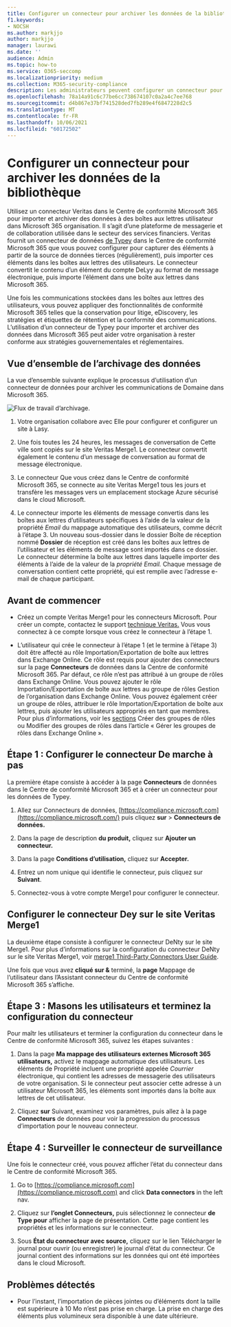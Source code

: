 ```yaml
---
title: Configurer un connecteur pour archiver les données de la bibliothèque dans Microsoft 365
f1.keywords:
- NOCSH
ms.author: markjjo
author: markjjo
manager: laurawi
ms.date: ''
audience: Admin
ms.topic: how-to
ms.service: O365-seccomp
ms.localizationpriority: medium
ms.collection: M365-security-compliance
description: Les administrateurs peuvent configurer un connecteur pour importer et archiver des données de Veritas Contrôley dans Microsoft 365. Ce connecteur vous permet d’archiver des données provenant de sources de données tierces Microsoft 365. Après avoir archivé ces données, vous pouvez utiliser des fonctionnalités de conformité telles que la conservation légale, la recherche de contenu et les stratégies de rétention pour gérer des données tierces.
ms.openlocfilehash: 78a14a91c6c77be6cc738674107c0a2a4c7ee768
ms.sourcegitcommit: d4b867e37bf741528ded7fb289e4f6847228d2c5
ms.translationtype: MT
ms.contentlocale: fr-FR
ms.lasthandoff: 10/06/2021
ms.locfileid: "60172502"
---
```

# <a name="set-up-a-connector-to-archive-symphony-data"></a>Configurer un connecteur pour archiver les données de la bibliothèque

Utilisez un connecteur Veritas dans le Centre de conformité Microsoft 365 pour importer et archiver des données à des boîtes aux lettres utilisateur dans Microsoft 365 organisation. Il s’agit d’une plateforme de messagerie et de collaboration utilisée dans le secteur des services financiers. Veritas fournit un connecteur de données [de Typey](https://globanet.com/symphony) dans le Centre de conformité Microsoft 365 que vous pouvez configurer pour capturer des éléments à partir de la source de données tierces (régulièrement), puis importer ces éléments dans les boîtes aux lettres des utilisateurs. Le connecteur convertit le contenu d’un élément du compte DeLyy au format de message électronique, puis importe l’élément dans une boîte aux lettres dans Microsoft 365.

Une fois les communications stockées dans les boîtes aux lettres des utilisateurs, vous pouvez appliquer des fonctionnalités de conformité Microsoft 365 telles que la conservation pour litige, eDiscovery, les stratégies et étiquettes de rétention et la conformité des communications. L’utilisation d’un connecteur de Typey pour importer et archiver des données dans Microsoft 365 peut aider votre organisation à rester conforme aux stratégies gouvernementales et réglementaires.

## <a name="overview-of-archiving-symphony-data"></a>Vue d’ensemble de l’archivage des données

La vue d’ensemble suivante explique le processus d’utilisation d’un connecteur de données pour archiver les communications de Domaine dans Microsoft 365.

![Flux de travail d’archivage.](../media/SymphonyConnectorWorkflow.png)

1. Votre organisation collabore avec Elle pour configurer et configurer un site à Lasy.

2. Une fois toutes les 24 heures, les messages de conversation de Cette ville sont copiés sur le site Veritas Merge1. Le connecteur convertit également le contenu d’un message de conversation au format de message électronique.

3. Le connecteur Que vous créez dans le Centre de conformité Microsoft 365, se connecte au site Veritas Merge1 tous les jours et transfère les messages vers un emplacement stockage Azure sécurisé dans le cloud Microsoft.

4. Le connecteur importe les éléments de message convertis dans les boîtes aux lettres d’utilisateurs spécifiques à l’aide de la valeur de la propriété *Email* du mappage automatique des utilisateurs, comme décrit à l’étape 3. Un nouveau sous-dossier dans le dossier Boîte de réception nommé **Dossier** de réception est créé dans les boîtes aux lettres de l’utilisateur et les éléments de message sont importés dans ce dossier. Le connecteur détermine la boîte aux lettres dans laquelle importer des éléments à l’aide de la valeur de la *propriété Email.* Chaque message de conversation contient cette propriété, qui est remplie avec l’adresse e-mail de chaque participant.

## <a name="before-you-begin"></a>Avant de commencer

- Créez un compte Veritas Merge1 pour les connecteurs Microsoft. Pour créer un compte, contactez le support [technique Veritas.](https://globanet.com/ms-connectors-contact) Vous vous connectez à ce compte lorsque vous créez le connecteur à l’étape 1.

- L’utilisateur qui crée le connecteur à l’étape 1 (et le termine à l’étape 3) doit être affecté au rôle Importation/Exportation de boîte aux lettres dans Exchange Online. Ce rôle est requis pour ajouter des connecteurs sur la page **Connecteurs** de données dans la Centre de conformité Microsoft 365. Par défaut, ce rôle n’est pas attribué à un groupe de rôles dans Exchange Online. Vous pouvez ajouter le rôle Importation/Exportation de boîte aux lettres au groupe de rôles Gestion de l’organisation dans Exchange Online. Vous pouvez également créer un groupe de rôles, attribuer le rôle Importation/Exportation de boîte aux lettres, puis ajouter les utilisateurs appropriés en tant que membres. Pour plus d’informations, voir les [sections](/Exchange/permissions-exo/role-groups#modify-role-groups) Créer des groupes de rôles ou Modifier des groupes de rôles dans l’article « Gérer les groupes de rôles dans Exchange Online ». [](/Exchange/permissions-exo/role-groups#create-role-groups)

## <a name="step-1-set-up-the-symphony-connector"></a>Étape 1 : Configurer le connecteur De marche à pas

La première étape consiste à accéder à la page **Connecteurs** de données dans le Centre de conformité Microsoft 365 et à créer un connecteur pour les données de Typey.

1. Allez sur Connecteurs de données, [https://compliance.microsoft.com](https://compliance.microsoft.com/) puis cliquez **sur**  >  **Connecteurs de données.**

2. Dans la page de description **du produit,** cliquez sur **Ajouter un connecteur.**

3. Dans la page **Conditions d’utilisation,** cliquez sur **Accepter.**

4. Entrez un nom unique qui identifie le connecteur, puis cliquez sur **Suivant**.

5. Connectez-vous à votre compte Merge1 pour configurer le connecteur.

## <a name="configure-the-symphony-connector-on-the-veritas-merge1-site"></a>Configurer le connecteur Dey sur le site Veritas Merge1

La deuxième étape consiste à configurer le connecteur DeNty sur le site Merge1. Pour plus d’informations sur la configuration du connecteur DeNty sur le site Veritas Merge1, voir [merge1 Third-Party Connectors User Guide](https://docs.ms.merge1.globanetportal.com/Merge1%20Third-Party%20Connectors%20Symphony%20User%20Guide%20.pdf).

Une fois que vous avez **cliqué sur &** terminé, la **page** Mappage de l’utilisateur dans l’Assistant connecteur du Centre de conformité Microsoft 365 s’affiche.

## <a name="step-3-map-users-and-complete-the-connector-setup"></a>Étape 3 : Masons les utilisateurs et terminez la configuration du connecteur

Pour maîtr les utilisateurs et terminer la configuration du connecteur dans le Centre de conformité Microsoft 365, suivez les étapes suivantes :

1. Dans la page **Ma mappage des utilisateurs externes Microsoft 365 utilisateurs,** activez le mappage automatique des utilisateurs. Les éléments de Propriété incluent une propriété appelée *Courrier* électronique, qui contient les adresses de messagerie des utilisateurs de votre organisation. Si le connecteur peut associer cette adresse à un utilisateur Microsoft 365, les éléments sont importés dans la boîte aux lettres de cet utilisateur.

2. Cliquez **sur** Suivant, examinez vos paramètres, puis allez à la page **Connecteurs** de données pour voir la progression du processus d’importation pour le nouveau connecteur.

## <a name="step-4-monitor-the-symphony-connector"></a>Étape 4 : Surveiller le connecteur de surveillance

Une fois le connecteur créé, vous pouvez afficher l’état du connecteur dans le Centre de conformité Microsoft 365.

1. Go to [https://compliance.microsoft.com](https://compliance.microsoft.com) and click **Data connectors** in the left nav.

2. Cliquez sur **l’onglet Connecteurs,** puis sélectionnez le connecteur **de Type pour** afficher la page de présentation. Cette page contient les propriétés et les informations sur le connecteur.

3. Sous **État du connecteur avec source,** cliquez sur le lien Télécharger le journal pour ouvrir (ou enregistrer) le journal d’état du connecteur.  Ce journal contient des informations sur les données qui ont été importées dans le cloud Microsoft.

## <a name="known-issues"></a>Problèmes détectés

- Pour l’instant, l’importation de pièces jointes ou d’éléments dont la taille est supérieure à 10 Mo n’est pas prise en charge. La prise en charge des éléments plus volumineux sera disponible à une date ultérieure.